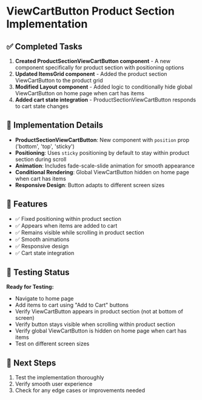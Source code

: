 # ViewCartButton Product Section Implementation

## ✅ Completed Tasks

1. **Created ProductSectionViewCartButton component** - A new component specifically for product section with positioning options
2. **Updated ItemsGrid component** - Added the product section ViewCartButton to the product grid
3. **Modified Layout component** - Added logic to conditionally hide global ViewCartButton on home page when cart has items
4. **Added cart state integration** - ProductSectionViewCartButton responds to cart state changes

## 🎯 Implementation Details

- **ProductSectionViewCartButton**: New component with `position` prop ('bottom', 'top', 'sticky')
- **Positioning**: Uses `sticky` positioning by default to stay within product section during scroll
- **Animation**: Includes fade-scale-slide animation for smooth appearance
- **Conditional Rendering**: Global ViewCartButton hidden on home page when cart has items
- **Responsive Design**: Button adapts to different screen sizes

## 🔧 Features

- ✅ Fixed positioning within product section
- ✅ Appears when items are added to cart
- ✅ Remains visible while scrolling in product section
- ✅ Smooth animations
- ✅ Responsive design
- ✅ Cart state integration

## 🧪 Testing Status

**Ready for Testing:**
- Navigate to home page
- Add items to cart using "Add to Cart" buttons
- Verify ViewCartButton appears in product section (not at bottom of screen)
- Verify button stays visible when scrolling within product section
- Verify global ViewCartButton is hidden on home page when cart has items
- Test on different screen sizes

## 📝 Next Steps

1. Test the implementation thoroughly
2. Verify smooth user experience
3. Check for any edge cases or improvements needed
